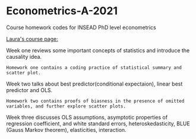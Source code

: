 # Econometrics-A-2021
Course homework codes for INSEAD PhD level econometrics

[Laura's course page:](http://mayoral.iae-csic.org/econometrics_insead21/econometricsA_2021.htm)

Week one reviews some important concepts of statistics and introduce the causality idea.

    Homework one contains a coding practice of statistical summary and scatter plot.
Week two talks about best predictor(conditional expectaion), linear best predictor and OLS. 

    Homework two contains proofs of biasness in the presence of omitted variables, and further explore scatter plots.
    
Week three discusses OLS assumptions, asymptotic properties of regression coefficient, and white standard errors, heteroskedasticity, BLUE (Gauss Markov theorem), elasticities, interaction. 
